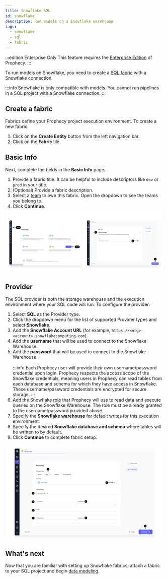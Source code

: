 ```yaml
---
title: Snowflake SQL
id: snowflake
description: Run models on a Snowflake warehouse
tags:
  - snowflake
  - sql
  - fabric
---
```


:::edition Enterprise Only
This feature requires the [Enterprise Edition](/getting-started/editions/prophecy-editions) of Prophecy.
:::

To run models on Snowflake, you need to create a [SQL fabric](/enterprise/fabrics/sql-fabrics/Fabrics) with a Snowflake connection.

:::info
Snowflake is only compatible with models. You cannot run pipelines in a SQL project with a Snowflake connection.
:::

## Create a fabric

Fabrics define your Prophecy project execution environment. To create a new fabric:

1. Click on the **Create Entity** button from the left navigation bar.
1. Click on the **Fabric** tile.

## Basic Info

Next, complete the fields in the **Basic Info** page.

1. Provide a fabric title. It can be helpful to include descriptors like `dev` or `prod` in your title.
1. (Optional) Provide a fabric description.
1. Select a [team](/administration/team-based-access) to own this fabric. Open the dropdown to see the teams you belong to.
1. Click **Continue**.

![SFBasicInfo](./img/SnowflakeFabric1.png)

## Provider

The SQL provider is both the storage warehouse and the execution environment where your SQL code will run. To configure the provider:

1. Select **SQL** as the Provider type.
1. Click the dropdown menu for the list of supported Provider types and select **Snowflake**.
1. Add the **Snowflake Account URL** (for example, `https://<org>-<account>.snowflakecomputing.com`).
1. Add the **username** that will be used to connect to the Snowflake Warehouse.
1. Add the **password** that will be used to connect to the Snowflake Warehouse. <br/><br/>
   :::info
   Each Prophecy user will provide their own username/password credential upon login. Prophecy respects the access scope of the Snowflake credentials, meaning users in Prophecy can read tables from each database and schema for which they have access in Snowflake. These username/password credentials are encrypted for secure storage.
   :::
1. Add the Snowflake [role](https://docs.snowflake.com/en/user-guide/security-access-control-overview#roles) that Prophecy will use to read data and execute queries on the Snowflake Warehouse. The role must be already granted to the username/password provided above.
1. Specify the **Snowflake warehouse** for default writes for this execution environment.
1. Specify the desired **Snowflake database and schema** where tables will be written to by default.
1. Click **Continue** to complete fabric setup.

![SFProvider](./img/SnowflakeFabric2.png)

## What's next

Now that you are familiar with setting up Snowflake fabrics, attach a fabric to your SQL project and begin [data modeling](/engineers/models).
